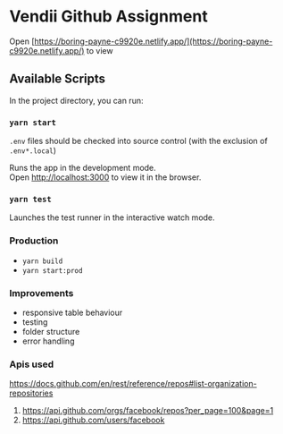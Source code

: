 # Vendii Github Assignment

Open [https://boring-payne-c9920e.netlify.app/](https://boring-payne-c9920e.netlify.app/) to view

## Available Scripts

In the project directory, you can run:

### `yarn start`

`.env` files should be checked into source control (with the exclusion of `.env*.local`)

Runs the app in the development mode.\
Open [http://localhost:3000](http://localhost:3000) to view it in the browser.

### `yarn test`

Launches the test runner in the interactive watch mode.

### Production

- `yarn build`
- `yarn start:prod`

### Improvements

* responsive table behaviour
* testing
* folder structure
* error handling

### Apis used

https://docs.github.com/en/rest/reference/repos#list-organization-repositories

1. https://api.github.com/orgs/facebook/repos?per_page=100&page=1
2. https://api.github.com/users/facebook

